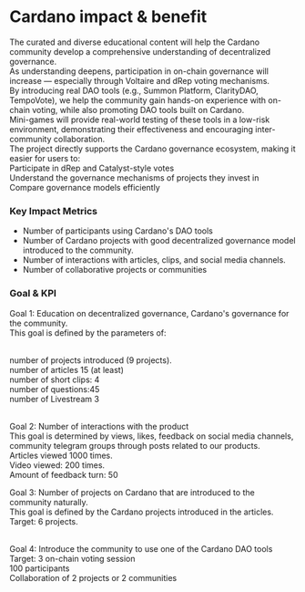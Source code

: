 # Cardano impact & benefit

The curated and diverse educational content will help the Cardano community develop a comprehensive understanding of decentralized governance.\
As understanding deepens, participation in on-chain governance will increase — especially through Voltaire and dRep voting mechanisms.\
By introducing real DAO tools (e.g., Summon Platform, ClarityDAO, TempoVote), we help the community gain hands-on experience with on-chain voting, while also promoting DAO tools built on Cardano.\
Mini-games will provide real-world testing of these tools in a low-risk environment, demonstrating their effectiveness and encouraging inter-community collaboration.\
The project directly supports the Cardano governance ecosystem, making it easier for users to:\
Participate in dRep and Catalyst-style votes\
Understand the governance mechanisms of projects they invest in\
Compare governance models efficiently

### &#xD; Key Impact Metrics

* Number of participants using Cardano's DAO tools
* Number of Cardano projects with good decentralized governance model introduced to the community.
* Number of interactions with articles, clips, and social media channels.
* Number of collaborative projects or communities

### Goal & KPI

Goal 1: Education on decentralized governance, Cardano's governance for the community.\
This goal is defined by the parameters of:

\
number of projects introduced (9 projects).\
number of articles 15 (at least)\
number of short clips: 4\
number of questions:45\
number of Livestream 3

\
Goal 2: Number of interactions with the product\
This goal is determined by views, likes, feedback on social media channels, community telegram groups through posts related to our products.\
Articles viewed 1000 times.\
Video viewed: 200 times.\
Amount of feedback turn: 50

Goal 3: Number of projects on Cardano that are introduced to the community naturally.\
This goal is defined by the Cardano projects introduced in the articles.\
Target: 6 projects.

\
Goal 4: Introduce the community to use one of the Cardano DAO tools\
Target: 3 on-chain voting session\
100 participants\
Collaboration of 2 projects or 2 communities
